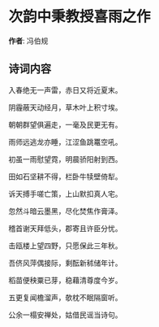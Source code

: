 # 次韵中秉教授喜雨之作

**作者**: 冯伯规

## 诗词内容

入春绝无一声雷，赤日又将近夏末。

阴霾蔽天动经月，草木叶上积寸埃。

朝朝群望俱遍走，一毫及民更无有。

雨师远逃龙亦睡，江涩鱼跳鼍空吼。

初虽一雨慰望霓，明晨骄阳射到西。

田如石坚耕不得，栏卧牛犊壁倚犁。

诉天搏手嗟亡策，上山默扣真人宅。

忽然斗暗云墨黑，尽化焚焦作膏泽。

稽首谢天拜低头，郡寄且许臣分忧。

击瓯楼上望四野，只愿保此三年秋。

吾侪风萍偶接际，剩酝新秫储年计。

稻苗便秧粟已芽，稳藉清尊度今岁。

五更复闻檐溜声，欹枕不眠隔窗听。

公余一榻安禅处，姑借民谣当诗句。

